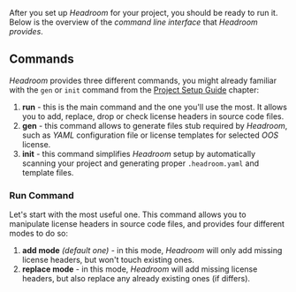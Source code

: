After you set up _Headroom_ for your project, you should be ready to run it. Below is the overview of the _command line interface_ that _Headroom provides_.

## Commands
_Headroom_ provides three different commands, you might already familiar with the `gen` or `init` command from the [Project Setup Guide][rel:project-setup-guide] chapter:

1. __run__ - this is the main command and the one you'll use the most. It allows you to add, replace, drop or check license headers in source code files.
1. __gen__ - this command allows to generate files stub required by _Headroom_, such as _YAML_ configuration file or license templates for selected _OOS_ license.
1. __init__ - this command simplifies _Headroom_ setup by automatically scanning your project and generating proper `.headroom.yaml` and template files. 

### Run Command
Let's start with the most useful one. This command allows you to manipulate license headers in source code files, and provides four different modes to do so:

1. __add mode__ _(default one)_ - in this mode, _Headroom_ will only add missing license headers, but won't touch existing ones.
1. __replace mode__ - in this mode, _Headroom_ will add missing license headers, but also replace any already existing ones (if differs).


[rel:project-setup-guide]: project-setup-guide